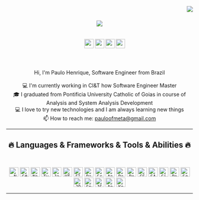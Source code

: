 <img align="right" src="https://visitor-badge.laobi.icu/badge?page_id=pauloofmeta.pauloofmeta">
<h1 align="center">
  <a href="https://git.io/typing-svg">
    <img src="https://readme-typing-svg.herokuapp.com/?lines=Hello,+There!+👋;This+is+Paulo+Henrique....;Nice+to+meet+you!&center=true&size=30">
  </a>
</h1>

<h5 align="center">
  <code>
    <a href="https://www.linkedin.com/in/pauloofmeta/" title="LinkedIn Profile"><img height="25" src="https://img.shields.io/badge/-Linkedin-0A66C2?logo=linkedin&logoColor=white&logoWidth=30"></a></code>
  <code><a href="https://stackoverflow.com/users/13158691/paulo-henrique-sousa-da-silva" title="Stack Overflow Profile"><img height="25" src="https://img.shields.io/badge/-Stack%20Overflow-F58025?logo=stackoverflow&logoColor=white&logoWidth=30"></a></code>
  <code><a href="https://www.instagram.com/pauloofmeta/" title="Instagram Profile"><img height="25" src="https://img.shields.io/badge/-Instagram-E4405F?logo=instagram&logoColor=white&logoWidth=30"></a></code>
  <code><a href="https://www.twitter.com/pauloofmeta/" title="Twitter"><img height="25" src="https://img.shields.io/badge/-Twitter-1DA1F2?logo=twitter&logoColor=white&logoWidth=30"></a></code>
</h5>

<br>
<p align="center">
  Hi, I'm Paulo Henrique, Software Engineer from Brazil
  <br>
  <br>
  💻 I'm currently working in CI&T how Software Engineer Master
  <br>
  🎓 I graduated from Pontificia University Catholic of Goias in course of Analysis and System Analysis Development
  <br>
  💻 I love to try new technologies and I am always learning new things
  <br>
  📫 How to reach me: <a href="mailto: pauloofmeta@gmail.com">pauloofmeta@gmail.com</a>
</p>

<hr>
<h2 align="center">🔥 Languages & Frameworks & Tools & Abilities 🔥</h2>
<br>
<p align="center">
  <code><img title=".NetCore" height="25" src="https://img.shields.io/badge/-.Net-512BD4?logo=dotnet&logoColor=white&logoWidth=30"></code>
  <code><img alt="C#" height="25" src="https://img.shields.io/badge/-C%23-681b7b?logo=c-sharp&logoColor=white&logoWidth=30"/></code>
  <code><img alt="NodeJS" height="25" src="https://img.shields.io/badge/-Node.js-339933?logo=node.js&logoColor=white&logoWidth=30"/></code>
  <code><img alt="TypeScript" height="25" src="https://img.shields.io/badge/-Typescript-3178C6?logo=typescript&logoColor=white&logoWidth=30"/></code>
  <code><img title="Javascript" height="25" src="https://img.shields.io/badge/-Javascript-F7DF1E?&logo=javascript&logoColor=white&logoWidth=30"></code>
  <code><img alt="HTML5" height="25" src="https://img.shields.io/badge/-Html5-E34F26?logo=html5&logoColor=white&logoWidth=30"/></code>
  <code><img alt="Flutter" height="25" src="https://img.shields.io/badge/-Flutter-02569B?logo=flutter&logoColor=white&logoWidth=30" /></code>
  <code><img alt="Dart" height="25" src="https://img.shields.io/badge/-Dart-0175C2?logo=dart&logoColor=white&logoWidth=30"/></code>
  <code><img alt="GraphQL" height="25" src="https://img.shields.io/badge/-GraphQL-E10098?logo=graphql&logoColor=white&logoWidth=30"/></code>
  <code><img alt="Angular" height="25" src="https://img.shields.io/badge/-Angular-DD0031?logo=angular&logoColor=white&logoWidth=30"/></code>
  <code><img title="React" height="25" src="https://img.shields.io/badge/-React-61DAFB?&logo=react&logoColor=white&logoWidth=30"></code>
  <code><img title="Redux" height="25" src="https://img.shields.io/badge/-Redux-764ABC?&logo=redux&logoColor=white&logoWidth=30"></code>
  <code><img title="CSS" height="25" src="https://img.shields.io/badge/-CSS-1572B6?&logo=css3&logoColor=white&logoWidth=30"></code>
  <code><img title="SASS" height="25" src="https://img.shields.io/badge/-SASS-CC6699?&logo=sass&logoColor=white&logoWidth=30"></code>
  <code><img title="Git" height="25" src="https://img.shields.io/badge/-Git-F05032?&logo=git&logoColor=white&logoWidth=30"></code>
  <code><img title="PostgreSQL" height="25" src="https://img.shields.io/badge/-PostgreSQL-4169E1?&logo=postgresql&logoColor=white&logoWidth=30"></code>
  <code><img title="SqlServer" height="25" src="https://img.shields.io/badge/-SQLServer-CC2927?&logo=microsoftsqlserver&logoColor=white&logoWidth=30"></code>
  <code><img title="JQuery" height="25" src="https://img.shields.io/badge/-JQuery-0769AD?&logo=jquery&logoColor=white&logoWidth=30"></code>
  <code><img title="SpringBoot" height="25" src="https://img.shields.io/badge/-Spring-DB33F?&logo=spring&logoColor=white&logoWidth=30"></code>
  <code><img title="JSON" height="25" src="https://img.shields.io/badge/-JSON-000000?&logo=json&logoColor=white&logoWidth=30"></code>
  <code><img title="Android" height="25" src="https://img.shields.io/badge/-Android-3DDC84?&logo=android&logoColor=white&logoWidth=30"></code>
  <code><img title="Kotlin" height="25" src="https://img.shields.io/badge/-Kotlin-7F52FF?&logo=kotlin&logoColor=white&logoWidth=30"></code>
</p>
<hr>
